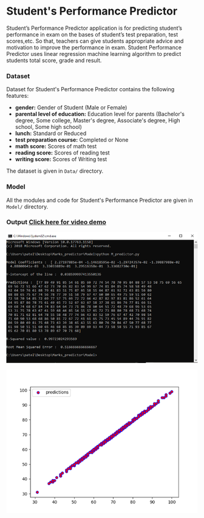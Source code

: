 # Student's Performance Predictor

Student’s Performance Predictor application is for predicting student’s performance in exam on the bases of student’s test preparation, test scores,etc. So that, teachers can give students appropriate advice and motivation to improve the performance in exam. Student Performance Predictor uses linear regression machine learning algorithm to predict students total score, grade and result.

### Dataset

Dataset for Student's Performance Predictor contains the following features:

- **gender:** Gender of Student (Male or Female)
- **parental level of education:** Education level for parents (Bachelor's degree, Some college, Master's degree, Associate's degree, High school, Some high school)
- **lunch:** Standard or Reduced
- **test preparation course:** Completed or None
- **math score:** Scores of math test
- **reading score:** Scores of reading test
- **writing score:** Scores of Writing test

The dataset is given in `Data/` directory.

### Model

All the modules and code for Student's Performance Predictor are given in `Model/` directory. 

### Output [Click here for video demo](https://github.com/patelvini/Student-s-Performance-Predictor/blob/master/Output/Performance_predictor.mp4)

![](Output/Custom_output.PNG)

![](Output/custom_regression_line.png)


